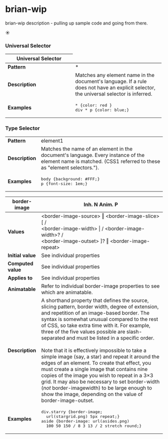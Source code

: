 # brian-wip
brian-wip description - pulling up sample code and going from there.

:sunny:

<!--~~~~~~~~~~~~~~~~~~~~~~~~~~~~~~~~~~~~~~~~~~~~~~~~~~~~~~~~~~~~~~~~~~~~~~~~~~~~~~~~~~~~~~~~~~~~-->
<h3>Universal Selector</h3>
<!--~~~~~~~~~~~~~~~~~~~~~~~~~~~~~~~~~~~~~~~~~~-->
<table style="width:500px;">
  <thead>
    <tr>
	  <th width="200">Universal Selector</th>
	</tr>
  </thead>
  <tbody>
    <tr>
	  <td><b>Pattern</b></td>
	  <td>&ast;</td>
	</tr>
	<tr>
	  <td><b>Description</b></td>
	  <td>Matches any element name in the document's language. If a rule does not have an explicit selector, the universal selector is inferred.</td>
    </tr>
	<tr>
	  <td><b>Examples</b></td>
	  <td><pre>&ast; {color: red }<br>div &ast; p {color: blue;}</pre></td>
	</tr>
  </tbody>
</table>
<!--~~~~~~~~~~~~~~~~~~~~~~~~~~~~~~~~~~~~~~~~~~-->
<h3>Type Selector</h3>
<!--~~~~~~~~~~~~~~~~~~~~~~~~~~~~~~~~~~~~~~~~~~-->
<table>
  <tbody>
    <tr>
	  <td><b>Pattern</b></td>
	  <td>element1</td>
	</tr>
	<tr>
	  <td><b>Description</b></td>
	  <td>Matches the name of an element in the document's language. Every instance of the element name is matched. (CSS1 referred to these as "element selectors.").</td>
    </tr>
	<tr>
	  <td><b>Examples</b></td>
	  <td><pre>body {background: #FFF;} <br>p {font-size: 1em;}</pre></td>
	</tr>
  </tbody>
</table>


<table>
  <thead>
    <tr>
	  <th> border-image </th>
	  <th> Inh. N Anim. P </th>
	</tr>
  </thead>
  <tbody>
    <tr>
	  <td><b>Values</b></td>
	  <td>&lt;border-image-source&gt; ‖  &lt;border-image-slice&gt; &lbrack; /<br>
	  &lt;border-image-width&gt; | / &lt;border-image-width&gt;? /<br>
	  &lt;border-image-outset&gt; &rbrack;? ‖ &lt;border-image-repeat&gt;</td>
	</tr>
	<tr>
	  <td><b>Initial value</b></td>
	  <td>See individual properties</td>
	</tr>
	<tr>
	  <td><b>Computed value</b></td>
	  <td>See individual properties</td>
	</tr>
	<tr>
	  <td><b>Applies to</b></td>
	  <td>See individual properties</td>
	</tr>
	<tr>
	  <td><b>Animatable</b></td>
	  <td>Refer to individual border-image properties to see which are animatable.</td>
	</tr>
	  <td><b>Description    </b></td>
	  <td>A shorthand property that defines the source, slicing pattern, border width, degree of extension,  
   and repetition of an image-based border. The syntax is somewhat unusual compared to the rest of CSS, so 
   take extra time with it. For example, three of the five values possible are slash-separated and must be 
   listed in a specific order.<br><br>Note that it is effectively impossible to take a 
   simple image (say, a star) and repeat it around the edges of an element. To create that effect, you must 
   create a single image that contains nine copies of the image you wish to repeat in a 3×3 grid. It may   
   also be necessary to set border-width (<i>not</i> border-imagewidth) to be large enough to show the    
   image, depending on the value of border-image-outset.</td>
    </tr>
	<tr>
	  <td><b>Examples</b></td>
	  <td>
<pre>div.starry {border-image;
  url(stargrid.png) 5px repeat;}
aside {border-image: url(asides.png)
  100 50 150 / 8 3 13 / 2 stretch round;}</pre>
      </td>
	</tr>
  </tbody>
</table>
